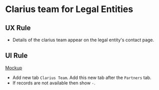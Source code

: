 # Clarius team for Legal Entities

## UX Rule

- Details of the clarius team appear on the legal entity's contact page.

## UI Rule

[Mockup](https://drive.google.com/file/d/1ok_s9T0fAUSYWqSRgoQs0A9OL0tKvhCE/view?usp=sharing)

- Add new tab  `Clarius Team`. Add this new tab after the `Partners` tab.
- If records are not available then show `-`.